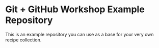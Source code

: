# Git + GitHub Workshop Example Repository

This is an example repository you can use as a base for your very own recipe collection.